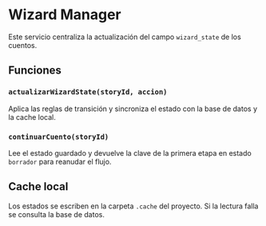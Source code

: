 # Wizard Manager

Este servicio centraliza la actualización del campo `wizard_state` de los cuentos.

## Funciones

### `actualizarWizardState(storyId, accion)`
Aplica las reglas de transición y sincroniza el estado con la base de datos y la cache local.

### `continuarCuento(storyId)`
Lee el estado guardado y devuelve la clave de la primera etapa en estado `borrador` para reanudar el flujo.

## Cache local

Los estados se escriben en la carpeta `.cache` del proyecto. Si la lectura falla se consulta la base de datos.
